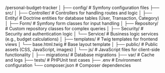 /personal-budget-tracker
│
├── config/                    # Symfony configuration files
├── src/
│   ├── Controller/            # Controllers for handling routes and logic
│   ├── Entity/                # Doctrine entities for database tables (User, Transaction, Category)
│   ├── Form/                  # Symfony form classes for input handling
│   ├── Repository/            # Custom repository classes for complex queries
│   ├── Security/              # Security and authentication logic
│   └── Service/               # Business logic services (e.g., budget calculations)
│
├── templates/                 # Twig templates for frontend views
│   └── base.html.twig         # Base layout template
│
├── public/                    # Public assets (CSS, JavaScript, images)
│   └── js/                    # JavaScript files for client-side functionality
│
├── migrations/                # Database migrations
├── var/                       # Cache and logs
├── tests/                     # PHPUnit test cases
├── .env                       # Environment configuration
└── composer.json              # Composer dependencies
